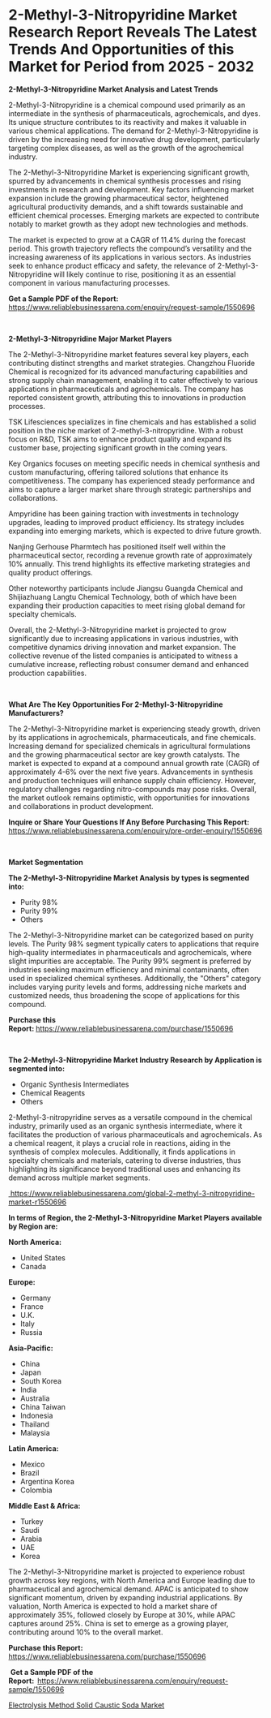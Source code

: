 <p><h1>2-Methyl-3-Nitropyridine Market Research Report Reveals The Latest Trends And Opportunities of this Market for Period from 2025 - 2032</h1></p><p><strong>2-Methyl-3-Nitropyridine Market Analysis and Latest Trends</strong></p>
<p><p>2-Methyl-3-Nitropyridine is a chemical compound used primarily as an intermediate in the synthesis of pharmaceuticals, agrochemicals, and dyes. Its unique structure contributes to its reactivity and makes it valuable in various chemical applications. The demand for 2-Methyl-3-Nitropyridine is driven by the increasing need for innovative drug development, particularly targeting complex diseases, as well as the growth of the agrochemical industry.</p><p>The 2-Methyl-3-Nitropyridine Market is experiencing significant growth, spurred by advancements in chemical synthesis processes and rising investments in research and development. Key factors influencing market expansion include the growing pharmaceutical sector, heightened agricultural productivity demands, and a shift towards sustainable and efficient chemical processes. Emerging markets are expected to contribute notably to market growth as they adopt new technologies and methods.</p><p>The market is expected to grow at a CAGR of 11.4% during the forecast period. This growth trajectory reflects the compound’s versatility and the increasing awareness of its applications in various sectors. As industries seek to enhance product efficacy and safety, the relevance of 2-Methyl-3-Nitropyridine will likely continue to rise, positioning it as an essential component in various manufacturing processes.</p></p>
<p><strong>Get a Sample PDF of the Report:&nbsp;</strong> <a href="https://www.reliablebusinessarena.com/enquiry/request-sample/1550696?utm_campaign=2269&utm_medium=2&utm_source=Github&utm_content=ia&utm_term=01022025&utm_id=2-methyl-3-nitropyridine">https://www.reliablebusinessarena.com/enquiry/request-sample/1550696</a></p>
<p>&nbsp;</p>
<p><strong>2-Methyl-3-Nitropyridine Major Market Players</strong></p>
<p><p>The 2-Methyl-3-Nitropyridine market features several key players, each contributing distinct strengths and market strategies. Changzhou Fluoride Chemical is recognized for its advanced manufacturing capabilities and strong supply chain management, enabling it to cater effectively to various applications in pharmaceuticals and agrochemicals. The company has reported consistent growth, attributing this to innovations in production processes.</p><p>TSK Lifesciences specializes in fine chemicals and has established a solid position in the niche market of 2-methyl-3-nitropyridine. With a robust focus on R&D, TSK aims to enhance product quality and expand its customer base, projecting significant growth in the coming years.</p><p>Key Organics focuses on meeting specific needs in chemical synthesis and custom manufacturing, offering tailored solutions that enhance its competitiveness. The company has experienced steady performance and aims to capture a larger market share through strategic partnerships and collaborations.</p><p>Ampyridine has been gaining traction with investments in technology upgrades, leading to improved product efficiency. Its strategy includes expanding into emerging markets, which is expected to drive future growth.</p><p>Nanjing Gerhouse Pharmtech has positioned itself well within the pharmaceutical sector, recording a revenue growth rate of approximately 10% annually. This trend highlights its effective marketing strategies and quality product offerings.</p><p>Other noteworthy participants include Jiangsu Guangda Chemical and Shijiazhuang Langtu Chemical Technology, both of which have been expanding their production capacities to meet rising global demand for specialty chemicals.</p><p>Overall, the 2-Methyl-3-Nitropyridine market is projected to grow significantly due to increasing applications in various industries, with competitive dynamics driving innovation and market expansion. The collective revenue of the listed companies is anticipated to witness a cumulative increase, reflecting robust consumer demand and enhanced production capabilities.</p></p>
<p>&nbsp;</p>
<p><strong>What Are The Key Opportunities For 2-Methyl-3-Nitropyridine Manufacturers?</strong></p>
<p><p>The 2-Methyl-3-Nitropyridine market is experiencing steady growth, driven by its applications in agrochemicals, pharmaceuticals, and fine chemicals. Increasing demand for specialized chemicals in agricultural formulations and the growing pharmaceutical sector are key growth catalysts. The market is expected to expand at a compound annual growth rate (CAGR) of approximately 4-6% over the next five years. Advancements in synthesis and production techniques will enhance supply chain efficiency. However, regulatory challenges regarding nitro-compounds may pose risks. Overall, the market outlook remains optimistic, with opportunities for innovations and collaborations in product development.</p></p>
<p><strong>Inquire or Share Your Questions If Any Before Purchasing This Report:</strong> <a href="https://www.reliablebusinessarena.com/enquiry/pre-order-enquiry/1550696?utm_campaign=2269&utm_medium=2&utm_source=Github&utm_content=ia&utm_term=01022025&utm_id=2-methyl-3-nitropyridine">https://www.reliablebusinessarena.com/enquiry/pre-order-enquiry/1550696</a></p>
<p>&nbsp;</p>
<p><strong>Market Segmentation</strong></p>
<p><strong>The 2-Methyl-3-Nitropyridine Market Analysis by types is segmented into:</strong></p>
<p><ul><li>Purity 98%</li><li>Purity 99%</li><li>Others</li></ul></p>
<p><p>The 2-Methyl-3-Nitropyridine market can be categorized based on purity levels. The Purity 98% segment typically caters to applications that require high-quality intermediates in pharmaceuticals and agrochemicals, where slight impurities are acceptable. The Purity 99% segment is preferred by industries seeking maximum efficiency and minimal contaminants, often used in specialized chemical syntheses. Additionally, the "Others" category includes varying purity levels and forms, addressing niche markets and customized needs, thus broadening the scope of applications for this compound.</p></p>
<p><strong>Purchase this Report:&nbsp;</strong><a href="https://www.reliablebusinessarena.com/purchase/1550696?utm_campaign=2269&utm_medium=2&utm_source=Github&utm_content=ia&utm_term=01022025&utm_id=2-methyl-3-nitropyridine">https://www.reliablebusinessarena.com/purchase/1550696</a></p>
<p>&nbsp;</p>
<p><strong>The 2-Methyl-3-Nitropyridine Market Industry Research by Application is segmented into:</strong></p>
<p><ul><li>Organic Synthesis Intermediates</li><li>Chemical Reagents</li><li>Others</li></ul></p>
<p><p>2-Methyl-3-nitropyridine serves as a versatile compound in the chemical industry, primarily used as an organic synthesis intermediate, where it facilitates the production of various pharmaceuticals and agrochemicals. As a chemical reagent, it plays a crucial role in reactions, aiding in the synthesis of complex molecules. Additionally, it finds applications in specialty chemicals and materials, catering to diverse industries, thus highlighting its significance beyond traditional uses and enhancing its demand across multiple market segments.</p></p>
<p><a href="https://www.reliablebusinessarena.com/global-2-methyl-3-nitropyridine-market-r1550696?utm_campaign=2269&utm_medium=2&utm_source=Github&utm_content=ia&utm_term=01022025&utm_id=2-methyl-3-nitropyridine">&nbsp;https://www.reliablebusinessarena.com/global-2-methyl-3-nitropyridine-market-r1550696</a></p>
<p><strong>In terms of Region, the 2-Methyl-3-Nitropyridine Market Players available by Region are:</strong></p>
<p>
    <p> <strong> North America: </strong>
        <ul>
            <li>United States</li>
            <li>Canada</li>
        </ul>
        </p> 
    <p> <strong> Europe: </strong>
        <ul>
            <li>Germany</li>
            <li>France</li>
            <li>U.K.</li>
            <li>Italy</li>
            <li>Russia</li>
        </ul>
        </p> 
    <p> <strong> Asia-Pacific: </strong>
        <ul>
            <li>China</li>
            <li>Japan</li>
            <li>South Korea</li>
            <li>India</li>
            <li>Australia</li>
            <li>China Taiwan</li>
            <li>Indonesia</li>
            <li>Thailand</li>
            <li>Malaysia</li>
        </ul>
        </p> 
    <p> <strong> Latin America: </strong>
        <ul>
            <li>Mexico</li>
            <li>Brazil</li>
            <li>Argentina Korea</li>
            <li>Colombia</li>
        </ul>
        </p> 
    <p> <strong> Middle East & Africa: </strong>
        <ul>
            <li>Turkey</li>
            <li>Saudi</li>
            <li>Arabia</li>
            <li>UAE</li>
            <li>Korea</li>
        </ul>
    </p>
    </p>
<p><p>The 2-Methyl-3-Nitropyridine market is projected to experience robust growth across key regions, with North America and Europe leading due to pharmaceutical and agrochemical demand. APAC is anticipated to show significant momentum, driven by expanding industrial applications. By valuation, North America is expected to hold a market share of approximately 35%, followed closely by Europe at 30%, while APAC captures around 25%. China is set to emerge as a growing player, contributing around 10% to the overall market.</p></p>
<p><strong>Purchase this Report: </strong><a href="https://www.reliablebusinessarena.com/purchase/1550696?utm_campaign=2269&utm_medium=2&utm_source=Github&utm_content=ia&utm_term=01022025&utm_id=2-methyl-3-nitropyridine">https://www.reliablebusinessarena.com/purchase/1550696</a></p>
<p>&nbsp;<strong>Get a Sample PDF of the Report:&nbsp;&nbsp;</strong><a href="https://www.reliablebusinessarena.com/enquiry/request-sample/1550696?utm_campaign=2269&utm_medium=2&utm_source=Github&utm_content=ia&utm_term=01022025&utm_id=2-methyl-3-nitropyridine">https://www.reliablebusinessarena.com/enquiry/request-sample/1550696</a></p>
<p><strong></strong></p>
<p><p><a href="https://github.com/alberthagorsuch/Market-Research-Report-List-1/blob/main/electrolysis-method-solid-caustic-soda-market.md?utm_campaign=2269&utm_medium=2&utm_source=Github&utm_content=ia&utm_term=01022025&utm_id=2-methyl-3-nitropyridine">Electrolysis Method Solid Caustic Soda Market</a></p></p>